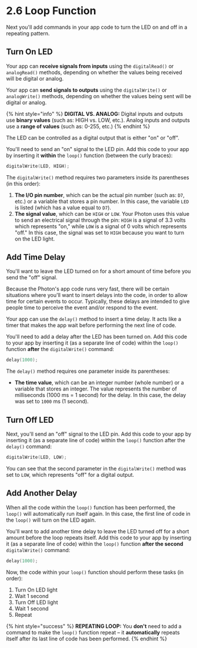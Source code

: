 # 2.6 Loop Function

Next you'll add commands in your app code to turn the LED on and off in a repeating pattern.

## Turn On LED

Your app can **receive signals from inputs** using the `digitalRead()` or `analogRead()` methods, depending on whether the values being received will be digital or analog.

Your app can **send signals to outputs** using the `digitalWrite()` or `analogWrite()` methods, depending on whether the values being sent will be digital or analog.

{% hint style="info" %}
**DIGITAL VS. ANALOG:**  Digital inputs and outputs use **binary values** \(such as: HIGH vs. LOW, etc.\). Analog inputs and outputs use a **range of values** \(such as:  0-255, etc.\)
{% endhint %}

The LED can be controlled as a digital output that is either "on" or "off".

You'll need to send an "on" signal to the LED pin. Add this code to your app by inserting it **within** the `loop()` function \(between the curly braces\):

```cpp
digitalWrite(LED, HIGH);
```

The `digitalWrite()` method requires two parameters inside its parentheses \(in this order\):

1. **The I/O pin number**, which can be the actual pin number \(such as: `D7`, etc.\) or a variable that stores a pin number. In this case, the variable `LED` is listed \(which has a value equal to `D7`\).
2. **The signal value**, which can be `HIGH` or `LOW`. Your Photon uses this value to send an electrical signal through the pin: `HIGH` is a signal of 3.3 volts which represents "on," while `LOW` is a signal of 0 volts which represents "off."  In this case, the signal was set to `HIGH` because you want to turn on the LED light.

## Add Time Delay

You'll want to leave the LED turned on for a short amount of time before you send the "off" signal.

Because the Photon's app code runs very fast, there will be certain situations where you'll want to insert delays into the code, in order to allow time for certain events to occur. Typically, these delays are intended to give people time to perceive the event and/or respond to the event.

Your app can use the `delay()` method to insert a time delay. It acts like a timer that makes the app wait before performing the next line of code.

You'll need to add a delay after the LED has been turned on. Add this code to your app by inserting it \(as a separate line of code\) within the `loop()` function **after** the `digitalWrite()` command:

```cpp
delay(1000);
```

The `delay()` method requires one parameter inside its parentheses:

* **The time value**, which can be an integer number \(whole number\) or a variable that stores an integer. The value represents the number of milliseconds \(1000 ms = 1 second\) for the delay. In this case, the delay was set to `1000` ms \(1 second\).

## Turn Off LED

Next, you'll send an "off" signal to the LED pin. Add this code to your app by inserting it \(as a separate line of code\) within the `loop()` function after the `delay()` command:

```cpp
digitalWrite(LED, LOW);
```

You can see that the second parameter in the `digitalWrite()` method was set to `LOW`, which represents "off" for a digital output.

## Add Another Delay

When all the code within the `loop()` function has been performed, the `loop()` will automatically run itself again. In this case, the first line of code in the `loop()` will turn on the LED again.

You'll want to add another time delay to leave the LED turned off for a short amount before the loop repeats itself. Add this code to your app by inserting it \(as a separate line of code\) within the `loop()` function **after the second** `digitalWrite()` command:

```cpp
delay(1000);
```

Now, the code within your `loop()` function should perform these tasks \(in order\):

1. Turn On LED light
2. Wait 1 second
3. Turn Off LED light
4. Wait 1 second
5. Repeat

{% hint style="success" %}
**REPEATING LOOP:**  You **don't** need to add a command to make the `loop()` function repeat – it **automatically** repeats itself after its last line of code has been performed.
{% endhint %}



